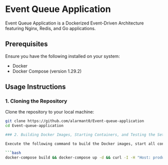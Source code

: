# Event Queue Application

Event Queue Application is a Dockerized Event-Driven Architecture featuring Nginx, Redis, and Go applications.

## Prerequisites

Ensure you have the following installed on your system:

- Docker
- Docker Compose (version 1.29.2)

## Usage Instructions

### 1. Cloning the Repository

Clone the repository to your local machine:

```bash
git clone https://github.com/alarmant0/Event-queue-application
cd Event-queue-application

### 2. Building Docker Images, Starting Containers, and Testing the Setup

Execute the following command to build the Docker images, start all containers, and test the setup:

```bash
docker-compose build && docker-compose up -d && curl -I -H "Host: producer" -X POST http://localhost:8080/publish
